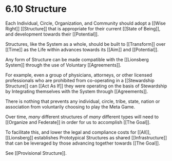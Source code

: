 # 6.10 Structure
Each Individual, Circle, Organization, and Community should adopt a [[Wise Right]] [[Structure]] that is appropriate for their current [[State of Being]], and development towards their [[Potential]].  

Structures, like the System as a whole, should be built to [[Transform]] over [[Time]] as the Life within advances towards its [[Aim]] and [[Potential]].  

Any form of Structure can be made compatible with the [[Lionsberg System]] through the use of Voluntary [[Agreements]]. 

For example, even a group of physicians, attorneys, or other licensed professionals who are prohibited from co-operating in a [[Stewardship Structure]] can [[Act As If]] they were operating on the basis of Stewardship by Integrating themselves with the System through [[Agreements]].  

There is nothing that prevents any individual, circle, tribe, state, nation or association from voluntarily choosing to play the Meta Game.  

Over time, _many_ different structures of _many_ different types will need to [[Organize and Federate]] in order for us to accomplish [[The Goal]]. 

To facilitate this, and lower the legal and compliance costs for [[All]], [[Lionsberg]] establishes Prototypical Structures as shared [[Infrastructure]] that can be leveraged by those advancing together towards [[The Goal]]. 

See [[Provisional Structure]].  

